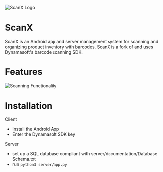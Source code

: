 ![ScanX Logo](https://i.imgur.com/KHyyhjY.png "ScanX")
# ScanX
ScanX is an Android app and server management system for scanning and organizing product inventory with barcodes. ScanX is a fork of []() and uses Dynamasoft's barcode scanning SDK.

# Features
![Scanning Functionality](https://i.imgur.com/IgIWULq.png "ScanX")


# Installation 
Client
- Install the Android App
- Enter the Dynamasoft SDK key

Server
- set up a SQL database compliant with server/documentation/Database Schema.txt
- run `python3 server/app.py`


